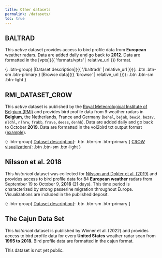 ```yaml
---
title: Other datasets
permalink: /datasets/
toc: true
---
```


## BALTRAD

This _active_ dataset provides access to bird profile data from **European** weather radars. Data are added daily and go back to **2012**. Data are formatted in the [vpts]({{ 'formats/vpts' | relative_url }}) format.

{: .btn-group}
[Dataset description]({{ '/baltrad/' | relative_url }}){: .btn .btn-sm .btn-primary }
[Browse data]({{ 'browse' | relative_url }}){: .btn .btn-sm .btn-light }

## RMI_DATASET_CROW

This _active_ dataset is published by the [Royal Meteorological Institute of Belgium (RMI)](https://meteo.be) and provides bird profile data from 9 weather radars in **Belgium**, the Netherlands, France and Germany (`behel`, `bejab`, `bewid`, `bezav`, `nldhl`, `nlhrw`, `frabb`, `frave`, `deess`, `denhb`). Data are added daily and go back to October **2019**. Data are formatted in the vol2bird txt output format ([example](https://opendata.meteo.be/ftp/observations/radar/vbird/behel/2019/behel_vpts_20191015.txt)).

{: .btn-group}
[Dataset description](https://opendata.meteo.be/geonetwork/srv/eng/catalog.search#/metadata/RMI_DATASET_CROW){: .btn .btn-sm .btn-primary }
[CROW visualization](https://www.meteo.be/birddetection){: .btn .btn-sm .btn-light }

## Nilsson et al. 2018

This _historical_ dataset was collected for [Nilsson and Dokter et al. (2019)](https://doi.org/10.1111/ecog.04003) and provides access to bird profile data for 84 **European weather** radars from September 19 to October 9, **2016** (21 days). This time period is characterized by strong passerine migration throughout Europe. Visualizations are included in the published deposit.

{: .btn-group}
[Dataset description](https://doi.org/10.5281/zenodo.1172801){: .btn .btn-sm .btn-primary }

## The Cajun Data Set

This _historical_ dataset is published by Winner et al. (2022) and provides access to bird profile data for every **United States** weather radar scan from **1995 to 2018**. Bird profile data are formatted in the cajun format.

This dataset is not yet public.<!-- [Dataset description](https://darkecology.github.io/cajun/){: .btn .btn-sm .btn-primary } -->
